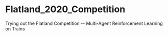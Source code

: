 # Flatland_2020_Competition
Trying out the Flatland Competition -- Multi-Agent Reinforcement Learning on Trains
